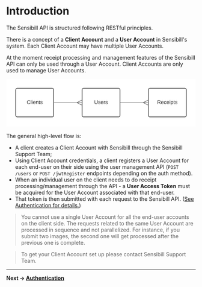 # Introduction

The Sensibill API is structured following RESTful principles.  

There is a concept of a **Client Account** and a **User Account** in Sensibill's system. Each Client Account may have multiple User Accounts.

At the moment receipt processing and management features of the Sensibill API can only be used through a User Account. Client Accounts are only used to manage User Accounts.

![Relation between Clients, Users and Receipts](https://github.com/getsensibill/receipts-docs/raw/main/assets/images/entity-relations.png 'Relation between Clients, Users and Receipts')

The general high-level flow is:
- A client creates a Client Account with Sensibill through the Sensibill Support Team;
- Using Client Account credentials, a client registers a User Account for each end-user on their side using the user management API (`POST /users` or `POST /jwtRegister` endpoints depending on the auth method).
- When an individual user on the client needs to do receipt processing/management through the API - a **User Access Token** must be acquired for the User Account associated with that end-user.
- That token is then submitted with each request to the Sensibill API. ([See Authentication for details.](./Authentication.md))

<!--theme: danger-->
> You cannot use a single User Account for all the end-user accounts on the client side. The requests related to the same User Account are processed in sequence and not parallelized. For instance, if you submit two images, the second one will get processed after the previous one is complete.

<!--theme: info-->
> To get your Client Account set up please contact Sensibill Support Team.

---

**Next -> [Authentication](./Authentication.md)**
